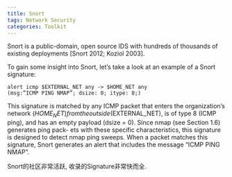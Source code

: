 ```yaml
---
title: Snort
tags: Network Security
categories: Toolkit
---
```


Snort is a public-domain, open source IDS with hundreds of thousands of existing deployments [Snort 2012; Koziol 2003]. 

To gain some insight into Snort, let’s take a look at an example of a Snort signature:

```
alert icmp $EXTERNAL_NET any -> $HOME_NET any 
(msg:”ICMP PING NMAP”; dsize: 0; itype: 8;)
```





This signature is matched by any ICMP packet that enters the organization’s network ($HOME_NET) from the outside ($EXTERNAL_NET), is of type 8 (ICMP ping), and has an empty payload (dsize = 0). Since nmap (see Section 1.6) generates ping pack- ets with these specific characteristics, this signature is designed to detect nmap ping sweeps. When a packet matches this signature, Snort generates an alert that includes the message “ICMP PING NMAP”.

Snort的社区非常活跃, 收录的Signature非常快而全.
